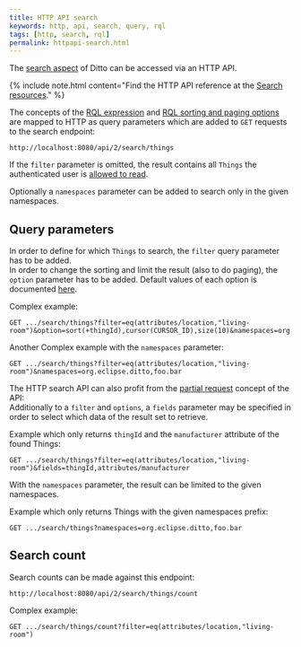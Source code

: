 ```yaml
---
title: HTTP API search
keywords: http, api, search, query, rql
tags: [http, search, rql]
permalink: httpapi-search.html
---
```


The [search aspect](basic-search.html) of Ditto can be accessed via an HTTP API.

{% include note.html content="Find the HTTP API reference at the 
[Search resources](http-api-doc.html?urls.primaryName=api2#/Search)." %}

The concepts of the [RQL expression](basic-rql.html#rql-filter) and 
[RQL sorting and paging options](basic-search.html#sorting-and-paging-options) are mapped to HTTP as query parameters
which are added to `GET` requests to the search endpoint:

```
http://localhost:8080/api/2/search/things
```

If the `filter` parameter is omitted, the result contains all `Things` the authenticated user is 
[allowed to read](basic-auth.html).

Optionally a `namespaces` parameter can be added to search only in the given namespaces.  


## Query parameters

In order to define for which `Things` to search, the `filter` query parameter has to be added.<br/>
In order to change the sorting and limit the result (also to do paging), the `option` parameter has to be added.
Default values of each option is documented [here](basic-search.html#sorting-and-paging-options).

Complex example:
```
GET .../search/things?filter=eq(attributes/location,"living-room")&option=sort(+thingId),cursor(CURSOR_ID),size(10)&namespaces=org.eclipse.ditto,foo.bar
```

Another Complex example with the `namespaces` parameter:
```
GET .../search/things?filter=eq(attributes/location,"living-room")&namespaces=org.eclipse.ditto,foo.bar
```

The HTTP search API can also profit from the [partial request](httpapi-concepts.html#partial-requests) concept 
of the API:<br/>
Additionally to a `filter` and `options`, a `fields` parameter may be specified in order to select which data 
of the result set to retrieve.

Example which only returns `thingId` and the `manufacturer` attribute of the found Things:
```
GET .../search/things?filter=eq(attributes/location,"living-room")&fields=thingId,attributes/manufacturer
```

With the `namespaces` parameter, the result can be limited to the given namespaces.

Example which only returns Things with the given namespaces prefix:
```
GET .../search/things?namespaces=org.eclipse.ditto,foo.bar
```

## Search count
Search counts can be made against this endpoint:

```
http://localhost:8080/api/2/search/things/count
```

Complex example:
```
GET .../search/things/count?filter=eq(attributes/location,"living-room")
```

